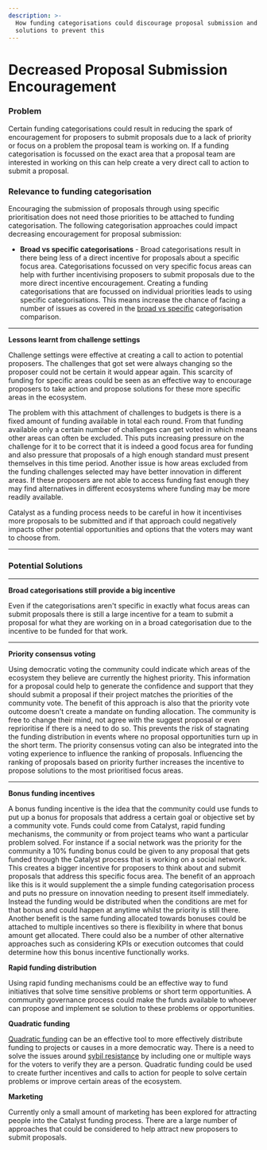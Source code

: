 ```yaml
---
description: >-
  How funding categorisations could discourage proposal submission and potential
  solutions to prevent this
---
```


# Decreased Proposal Submission Encouragement

### Problem

Certain funding categorisations could result in reducing the spark of encouragement for proposers to submit proposals due to a lack of priority or focus on a problem the proposal team is working on. If a funding categorisation is focussed on the exact area that a proposal team are interested in working on this can help create a very direct call to action to submit a proposal.



### **Relevance to funding categorisation**

Encouraging the submission of proposals through using specific prioritisation does not need those priorities to be attached to funding categorisation. The following categorisation approaches could impact decreasing encouragement for proposal submission:

* **Broad vs specific categorisations** - Broad categorisations result in there being less of a direct incentive for proposals about a specific focus area. Categorisations focussed on very specific focus areas can help with further incentivising proposers to submit proposals due to the more direct incentive encouragement. Creating a funding categorisations that are focussed on individual priorities leads to using specific categorisations. This means increase the chance of facing a number of issues as covered in the [broad vs specific](../../categorisation-approaches/broad-vs-specific-categorisations.md) categorisation comparison.

****

**Lessons learnt from challenge settings**

Challenge settings were effective at creating a call to action to potential proposers. The challenges that got set were always changing so the proposer could not be certain it would appear again. This scarcity of funding for specific areas could be seen as an effective way to encourage proposers to take action and propose solutions for these more specific areas in the ecosystem.

The problem with this attachment of challenges to budgets is there is a fixed amount of funding available in total each round. From that funding available only a certain number of challenges can get voted in which means other areas can often be excluded. This puts increasing pressure on the challenge for it to be correct that it is indeed a good focus area for funding and also pressure that proposals of a high enough standard must present themselves in this time period. Another issue is how areas excluded from the funding challenges selected may have better innovation in different areas. If these proposers are not able to access funding fast enough they may find alternatives in different ecosystems where funding may be more readily available.

Catalyst as a funding process needs to be careful in how it incentivises more proposals to be submitted and if that approach could negatively impacts other potential opportunities and options that the voters may want to choose from.

****

### **Potential Solutions**

****

**Broad categorisations still provide a big incentive**

Even if the categorisations aren't specific in exactly what focus areas can submit proposals there is still a large incentive for a team to submit a proposal for what they are working on in a broad categorisation due to the incentive to be funded for that work.

****

**Priority consensus voting**

Using democratic voting the community could indicate which areas of the ecosystem they believe are currently the highest priority. This information for a proposal could help to generate the confidence and support that they should submit a proposal if their project matches the priorities of the community vote. The benefit of this approach is also that the priority vote outcome doesn't create a mandate on funding allocation. The community is free to change their mind, not agree with the suggest proposal or even reprioritise if there is a need to do so. This prevents the risk of stagnating the funding distribution in events where no proposal opportunities turn up in the short term. The priority consensus voting can also be integrated into the voting experience to influence the ranking of proposals. Influencing the ranking of proposals based on priority further increases the incentive to propose solutions to the most prioritised focus areas.

****

**Bonus funding incentives**

A bonus funding incentive is the idea that the community could use funds to put up a bonus for proposals that address a certain goal or objective set by a community vote. Funds could come from Catalyst, rapid funding mechanisms, the community or from project teams who want a particular problem solved. For instance if a social network was the priority for the community a 10% funding bonus could be given to any proposal that gets funded through the Catalyst process that is working on a social network. This creates a bigger incentive for proposers to think about and submit proposals that address this specific focus area. The benefit of an approach like this is it would supplement the a simple funding categorisation process and puts no pressure on innovation needing to present itself immediately. Instead the funding would be distributed when the conditions are met for that bonus and could happen at anytime whilst the priority is still there. Another benefit is the same funding allocated towards bonuses could be attached to multiple incentives so there is flexibility in where that bonus amount get allocated. There could also be a number of other alternative approaches such as considering KPIs or execution outcomes that could determine how this bonus incentive functionally works.



**Rapid funding distribution**

Using rapid funding mechanisms could be an effective way to fund initiatives that solve time sensitive problems or short term opportunities. A community governance process could make the funds available to whoever can propose and implement se solution to these problems or opportunities.



**Quadratic funding**

[Quadratic funding](https://wtfisqf.com/) can be an effective tool to more effectively distribute funding to projects or causes in a more democratic way. There is a need to solve the issues around [sybil resistance](https://en.wikipedia.org/wiki/Sybil\_attack) by including one or multiple ways for the voters to verify they are a person. Quadratic funding could be used to create further incentives and calls to action for people to solve certain problems or improve certain areas of the ecosystem.



**Marketing**

Currently only a small amount of marketing has been explored for attracting people into the Catalyst funding process. There are a large number of approaches that could be considered to help attract new proposers to submit proposals.
